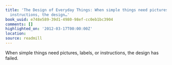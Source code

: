 ```yaml
---
title: 'The Design of Everyday Things: When simple things need pictures, labels, or
  instructions, the design…'
book_uuid: e748e589-39d1-4980-98ef-cc0eb1bc3904
comments: []
highlighted_on: '2012-03-17T00:00:00Z'
location:
source: readmill
---
```


When simple things need pictures, labels, or instructions, the design has failed.